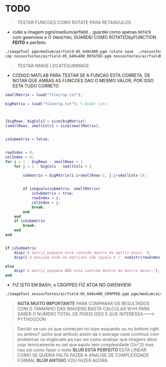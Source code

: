 # TODO

> TESTAR FUNCOES COMO ROTATE PARA RETANGULOS

- rodei a imagem pgm/medium/airfield... guardei como apenas `ROTATE` com gwenview e O `IMAGETOOL`   GUARDEI COMO ROTATEDbyFUNCTION **FEITO** e perfeito

```bash
./imageTool pgm/medium/airfield-05_640x480.pgm rotate save  ./nossosTestes/airfieldROTATEDbyFUNCTION.pgm
cmp nossosTestes/airfield-05_640x480_ROTATED.pgm nossosTestes/airfieldROTATEDbyFUNCTION.pgm
```

> TESTAR IMAGE LOCATESUBIMAGE
- CODIGO MATLAB PARA TESTAR SE A FUNCAO ESTA CORRETA, DE NOTAR QUE AMBAS AS FUNCOES DAO O MESMO VALOR, POR ISSO ESTA TUDO CORRETO

```MATLAB
smallMatrix = load("filecrop.txt");

bigMatrix = load("fileorig.txt"); % mudar isto



[bigRows, bigCols] = size(bigMatrix);
[smallRows, smallCols] = size(smallMatrix);


isSubmatrix = false;


rowIndex = 0;
colIndex = 0;
for i = 1 : bigRows - smallRows + 1
    for j = 1 : bigCols - smallCols + 1
        
        submatrix = bigMatrix(i:i+smallRows-1, j:j+smallCols-1);


        if isequaln(submatrix, smallMatrix)
            isSubmatrix = true;
            rowIndex = i;
            colIndex = j;
            break;
        end
    end
    if isSubmatrix
        break;
    end
end


if isSubmatrix
    disp('A matriz pequena está contida dentro da matriz maior.');
    disp(['A posição onde as matrizes são iguais é (' num2str(rowIndex-1) ', ' num2str(colIndex-1) ').']); % -1 PQ MATLAB NAO E 0-INDEXED

else
    disp('A matriz pequena NÃO está contida dentro da matriz maior.');
end
```

- FIZ ISTO EM BASH, o CROPPED FIZ ATOA NO GWENVIEW

```bash
./imageTool nossosTestes/airfield-05_640x480_CROPPED.pgm pgm/medium/airfield-05_640x480.pgm locate
```

> **NOTA MUITO IMPORTANTE** PARA COMPARAR OS RESULTADOS COM O TAMANHO DAS IMAGENS BASTA CALCULAR W*H PARA SABER O NUMERO TOTAL DE PIXEIS ISSO E QUE INTERESSA---> PYTHOOOON

> Decidir se uso os que começam no topo esquerdo ou no bottom right ou ambos? (acho que ambos) assim da o average case
> continuo com problemas na imglocate pq nao sei como analisar que imagens devo usar 
> teoricamente eu sei que aquilo tem complexidade O(n^2) mas nao sei como fazer o teste
> **BLUR ESTA PERFEITO** ESTA LINEAR COMO SE QUERIA FALTA FAZER A ANALISE DE COMPLEXIDADE FORMAL
> **BLUR ANTIGO** VOU FAZER AGORA
